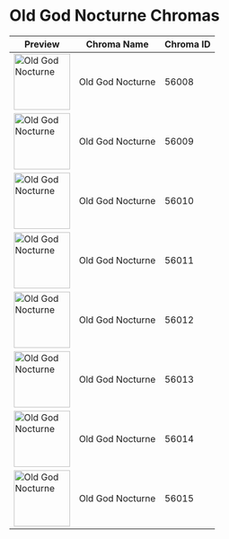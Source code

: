 # Old God Nocturne Chromas

| Preview | Chroma Name | Chroma ID |
|---|---|---|
| <img src='https://raw.communitydragon.org/latest/plugins/rcp-be-lol-game-data/global/default/v1/champion-chroma-images/56/56008.png' alt='Old God Nocturne' width='100'> | Old God Nocturne | 56008 |
| <img src='https://raw.communitydragon.org/latest/plugins/rcp-be-lol-game-data/global/default/v1/champion-chroma-images/56/56009.png' alt='Old God Nocturne' width='100'> | Old God Nocturne | 56009 |
| <img src='https://raw.communitydragon.org/latest/plugins/rcp-be-lol-game-data/global/default/v1/champion-chroma-images/56/56010.png' alt='Old God Nocturne' width='100'> | Old God Nocturne | 56010 |
| <img src='https://raw.communitydragon.org/latest/plugins/rcp-be-lol-game-data/global/default/v1/champion-chroma-images/56/56011.png' alt='Old God Nocturne' width='100'> | Old God Nocturne | 56011 |
| <img src='https://raw.communitydragon.org/latest/plugins/rcp-be-lol-game-data/global/default/v1/champion-chroma-images/56/56012.png' alt='Old God Nocturne' width='100'> | Old God Nocturne | 56012 |
| <img src='https://raw.communitydragon.org/latest/plugins/rcp-be-lol-game-data/global/default/v1/champion-chroma-images/56/56013.png' alt='Old God Nocturne' width='100'> | Old God Nocturne | 56013 |
| <img src='https://raw.communitydragon.org/latest/plugins/rcp-be-lol-game-data/global/default/v1/champion-chroma-images/56/56014.png' alt='Old God Nocturne' width='100'> | Old God Nocturne | 56014 |
| <img src='https://raw.communitydragon.org/latest/plugins/rcp-be-lol-game-data/global/default/v1/champion-chroma-images/56/56015.png' alt='Old God Nocturne' width='100'> | Old God Nocturne | 56015 |
